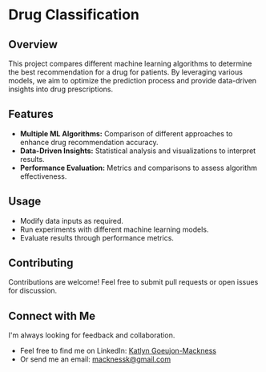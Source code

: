 # Drug Classification

## Overview

This project compares different machine learning algorithms to determine the best recommendation for a drug for patients. By leveraging various models, we aim to optimize the prediction process and provide data-driven insights into drug prescriptions.

## Features

- **Multiple ML Algorithms:** Comparison of different approaches to enhance drug recommendation accuracy.
- **Data-Driven Insights:** Statistical analysis and visualizations to interpret results.
- **Performance Evaluation:** Metrics and comparisons to assess algorithm effectiveness.

## Usage
- Modify data inputs as required.
- Run experiments with different machine learning models.
- Evaluate results through performance metrics.

## Contributing
Contributions are welcome! Feel free to submit pull requests or open issues for discussion.

## Connect with Me
I'm always looking for feedback and collaboration. 
- Feel free to find me on LinkedIn: [Katlyn Goeujon-Mackness](www.linkedin.com/in/katlyngm-datos)
- Or send me an email: macknessk@gmail.com
